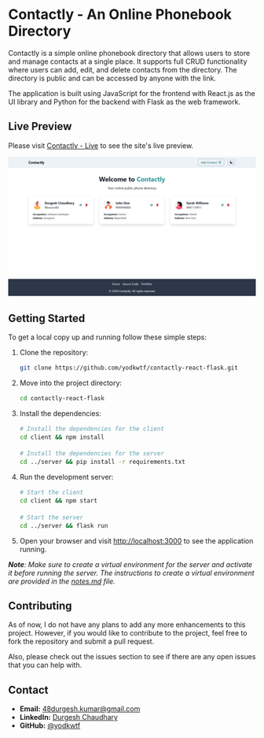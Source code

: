 # Contactly - An Online Phonebook Directory

Contactly is a simple online phonebook directory that allows users to store and manage contacts at a single place. It supports full CRUD functionality where users can add, edit, and delete contacts from the directory. The directory is public and can be accessed by anyone with the link.

The application is built using JavaScript for the frontend with React.js as the UI library and Python for the backend with Flask as the web framework.

## Live Preview

Please visit [Contactly - Live](https://contactly-bjxv.onrender.com) to see the site's live preview.

![Contactly Preview](./client/public/cover.png)

## Getting Started

To get a local copy up and running follow these simple steps:

1. Clone the repository:

   ```bash
   git clone https://github.com/yodkwtf/contactly-react-flask.git
   ```

2. Move into the project directory:

   ```bash
   cd contactly-react-flask
   ```

3. Install the dependencies:

   ```bash
   # Install the dependencies for the client
   cd client && npm install

   # Install the dependencies for the server
   cd ../server && pip install -r requirements.txt
   ```

4. Run the development server:

   ```bash
   # Start the client
   cd client && npm start

   # Start the server
   cd ../server && flask run
   ```

5. Open your browser and visit [http://localhost:3000](http://localhost:3000) to see the application running.

_**Note**: Make sure to create a virtual environment for the server and activate it before running the server. The instructions to create a virtual environment are provided in the [notes.md](./notes.md) file._

## Contributing

As of now, I do not have any plans to add any more enhancements to this project. However, if you would like to contribute to the project, feel free to fork the repository and submit a pull request.

Also, please check out the issues section to see if there are any open issues that you can help with.

## Contact

- **Email:** [48durgesh.kumar@gmail.com](mailto:48durgesh.kumar@gmail.com)
- **LinkedIn:** [Durgesh Chaudhary](https://www.linkedin.com/in/durgesh-chaudhary/)
- **GitHub:** [@yodkwtf](https://github.com/yodkwtf)

```

```
